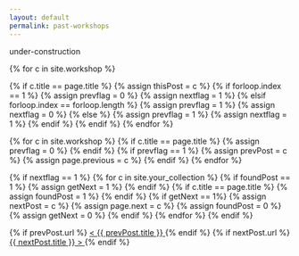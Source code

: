 ```yaml
---
layout: default
permalink: past-workshops
---
```


under-construction


{% for c in site.workshop %}

{% if c.title == page.title %}
  {% assign thisPost = c %}
  {% if forloop.index == 1 %}
    {% assign prevflag = 0 %}
    {% assign nextflag = 1 %}
  {% elsif forloop.index == forloop.length %}
    {% assign prevflag = 1 %}
    {% assign nextflag = 0 %}
  {% else %}
    {% assign prevflag = 1 %}
    {% assign nextflag = 1 %}
  {% endif %}
{% endif %}
{% endfor %}

{% for c in site.workshop %}
  {% if c.title == page.title %}
    {% assign prevflag = 0 %}
  {% endif %}
  {% if prevflag == 1 %}
    {% assign prevPost = c %}
    {% assign page.previous = c %}
  {% endif %}
{% endfor %}

{% if nextflag == 1 %}
  {% for c in site.your_collection %}
    {% if foundPost == 1 %}
      {% assign getNext = 1 %}
    {% endif %}
    {% if c.title == page.title %}
      {% assign foundPost = 1 %}
    {% endif %}
    {% if getNext == 1%}
      {% assign nextPost = c %}
      {% assign page.next = c %}
      {% assign foundPost = 0 %}
      {% assign getNext = 0 %}
    {% endif %}
  {% endfor %}
{% endif %}

<div id="post-nav">
    {% if prevPost.url %}
    <a class="prev" rel="prev" href="{{ prevPost.url }}">
        <span>&lt; {{ prevPost.title }}</span>
    </a>
    {% endif %}
    {% if nextPost.url %}
    <a class="next" rel="next" href="{{ nextPost.url }}">
        <span>{{ nextPost.title }} &gt;</span>
    </a>
    {% endif %}
</div>